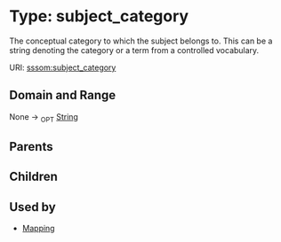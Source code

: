 
# Type: subject_category


The conceptual category to which the subject belongs to. This can be a string denoting the category or a term from a controlled vocabulary.

URI: [sssom:subject_category](http://w3id.org/sssom/subject_category)


## Domain and Range

None ->  <sub>OPT</sub> [String](types/String.md)

## Parents


## Children


## Used by

 * [Mapping](Mapping.md)
